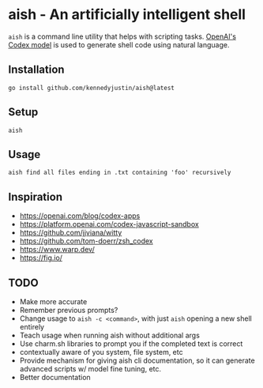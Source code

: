 # aish - An artificially intelligent shell

`aish` is a command line utility that helps with scripting tasks. [OpenAI's Codex model](https://openai.com/blog/openai-codex/) is used to generate shell code using natural language.

## Installation

```
go install github.com/kennedyjustin/aish@latest
```

## Setup

```
aish
```

## Usage

```
aish find all files ending in .txt containing 'foo' recursively
```

## Inspiration

- https://openai.com/blog/codex-apps
- https://platform.openai.com/codex-javascript-sandbox
- https://github.com/jjviana/witty
- https://github.com/tom-doerr/zsh_codex
- https://www.warp.dev/
- https://fig.io/

## TODO

- Make more accurate
- Remember previous prompts?
- Change usage to `aish -c <command>`, with just `aish` opening a new shell entirely
- Teach usage when running aish without additional args
- Use charm.sh libraries to prompt you if the completed text is correct
- contextually aware of you system, file system, etc
- Provide mechanism for giving aish cli documentation, so it can generate advanced scripts w/ model fine tuning, etc.
- Better documentation
